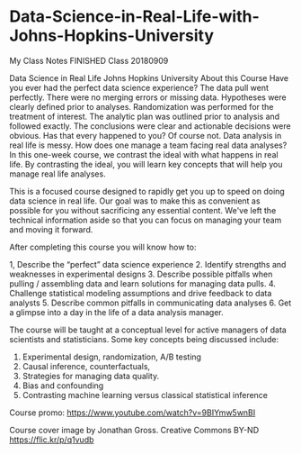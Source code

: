 # Data-Science-in-Real-Life-with-Johns-Hopkins-University
My Class Notes FINISHED Class 20180909 

Data Science in Real Life
Johns Hopkins University
About this Course
Have you ever had the perfect data science experience? The data pull went perfectly. There were no merging errors or missing data. Hypotheses were clearly defined prior to analyses. Randomization was performed for the treatment of interest. The analytic plan was outlined prior to analysis and followed exactly. The conclusions were clear and actionable decisions were obvious. Has that every happened to you? Of course not. Data analysis in real life is messy. How does one manage a team facing real data analyses? In this one-week course, we contrast the ideal with what happens in real life. By contrasting the ideal, you will learn key concepts that will help you manage real life analyses. 

This is a focused course designed to rapidly get you up to speed on doing data science in real life. Our goal was to make this as convenient as possible for you without sacrificing any essential content. We've left the technical information aside so that you can focus on managing your team and moving it forward.

After completing this course you will know how to:

1, Describe the “perfect” data science experience
2. Identify strengths and weaknesses in experimental designs
3. Describe possible pitfalls when pulling / assembling data and learn solutions for managing data pulls.
4. Challenge statistical modeling assumptions and drive feedback to data analysts
5. Describe common pitfalls in communicating data analyses
6. Get a glimpse into a day in the life of a data analysis manager.

The course will be taught at a conceptual level for active managers of data scientists and statisticians.  Some key concepts being discussed include:
1. Experimental design, randomization, A/B testing
2. Causal inference, counterfactuals, 
3. Strategies for managing data quality.
4. Bias and confounding
5. Contrasting machine learning versus classical statistical inference

Course promo:
https://www.youtube.com/watch?v=9BIYmw5wnBI

Course cover image by Jonathan Gross. Creative Commons BY-ND https://flic.kr/p/q1vudb
